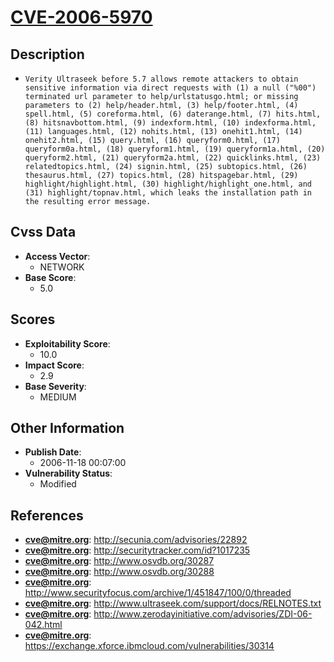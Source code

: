 
# [CVE-2006-5970](https://cve.mitre.org/cgi-bin/cvename.cgi?name=CVE-2006-5970)

## Description

- `Verity Ultraseek before 5.7 allows remote attackers to obtain sensitive information via direct requests with (1) a null ("%00") terminated url parameter to help/urlstatusgo.html; or missing parameters to (2) help/header.html, (3) help/footer.html, (4) spell.html, (5) coreforma.html, (6) daterange.html, (7) hits.html, (8) hitsnavbottom.html, (9) indexform.html, (10) indexforma.html, (11) languages.html, (12) nohits.html, (13) onehit1.html, (14) onehit2.html, (15) query.html, (16) queryform0.html, (17) queryform0a.html, (18) queryform1.html, (19) queryform1a.html, (20) queryform2.html, (21) queryform2a.html, (22) quicklinks.html, (23) relatedtopics.html, (24) signin.html, (25) subtopics.html, (26) thesaurus.html, (27) topics.html, (28) hitspagebar.html, (29) highlight/highlight.html, (30) highlight/highlight_one.html, and (31) highlight/topnav.html, which leaks the installation path in the resulting error message.`

## Cvss Data

- **Access Vector**:
  - NETWORK
- **Base Score**:
  - 5.0

## Scores

- **Exploitability Score**:
  - 10.0
- **Impact Score**:
  - 2.9
- **Base Severity**:
  - MEDIUM

## Other Information

- **Publish Date**:
  - 2006-11-18 00:07:00
- **Vulnerability Status**:
  - Modified

## References

- **cve@mitre.org**: http://secunia.com/advisories/22892
- **cve@mitre.org**: http://securitytracker.com/id?1017235
- **cve@mitre.org**: http://www.osvdb.org/30287
- **cve@mitre.org**: http://www.osvdb.org/30288
- **cve@mitre.org**: http://www.securityfocus.com/archive/1/451847/100/0/threaded
- **cve@mitre.org**: http://www.ultraseek.com/support/docs/RELNOTES.txt
- **cve@mitre.org**: http://www.zerodayinitiative.com/advisories/ZDI-06-042.html
- **cve@mitre.org**: https://exchange.xforce.ibmcloud.com/vulnerabilities/30314
